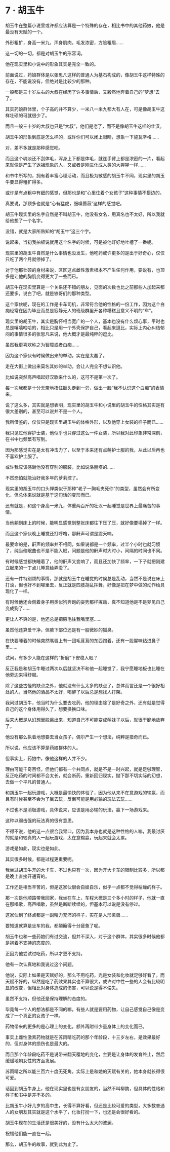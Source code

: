 # 7 · 胡玉牛

胡玉牛在整篇小说里或许都应该算是一个特殊的存在，相比书中的其他药娘，他是最没有天赋的一个。

外形粗犷，身高一米九，浑身肌肉，毛发浓密，方脸粗眉……

这一切的一切，都是对胡玉牛的形容词。

他在现实里和小说中的形象其实是完全一致的。

前面说过，药娘群体是以张思凡这样的普通人为基石构成的，像胡玉牛这样特殊的存在，不能说没有，但绝对是比较少的那种。

一般都是三十岁左右的大叔在经历了许多事情后，又毅然地奔着自己的“梦想”去了。

其实药娘群体里，个子高的并不算少，一米八一米九都大有人在，可是像胡玉牛这样壮硕的可就很少了。

而且一般三十岁的大叔也只是“大叔”，他们是老了，而不是像胡玉牛这样的壮汉。

胡玉牛的形象到底是怎么样的，或许你们可以闭上眼睛，想象一下施瓦辛格……

对，差不多就是那种感觉吧。

而且这个魂淡还不刮体毛，浑身上下都是体毛，就连手臂上都是浓密的一片，看起来就像是产生了返祖现象的人，又或者是刚进化成人类的大猩猩一样……

和书中所写的，拥有着丰富心理活动，而且极为敏感的胡玉牛不同，现实里的胡玉牛要显得粗犷得多。

或许是有点粗中有细的感觉，但那也是和“心里住着个女孩子”这种事情不搭边的。

真要说，那顶多也就是“心有猛虎，细嗅蔷薇”这样的感觉吧。

胡玉牛现实里的名字自然是不叫胡玉牛，他没有女名，用真名也不太好，所以我就给他想了一个名字。

没错，就是大家所熟知的“胡玉牛”这三个字。

说起来，当初我拍板说就用这个名字的时候，可是被他好好地吐槽了一番呢。

现实里的胡玉牛自然是什么事情也没发生，他吃药或许更多的是出于好奇心，仅仅只吃了两个月就停掉了。

对于他那壮硕的身材来说，区区这点雌性激素根本不产生任何作用，要说有，也顶多是让他的胸肌变得更大了一些而已。

胡玉牛在现实里算是一个关系还不错的朋友，见面的次数也比之前那些人加起来都还要多，说白了吧，就是铁哥们的那种类型。

这个家伙呢，现在的工作是卡车司机，非常符合他的性格的一份工作，因为这个白痴经常在因为毕业而总是寂静无人的班级群里开各种糟糕且意义不明的“车”。

现实里的胡玉牛，其实是胸怀相当宽广的一个人，基本也没有什么烦心事，平时也总是嘻嘻哈哈的，相比只是用一个外壳保护自己，看起来逗比，实际上内心纠结郁闷的事情很多的张思凡来说，他大概才是最纯粹的逗比。

虽然我更喜欢称之为智障或者白痴……

因为这个家伙有时候做出来的举动，实在是太蠢了。

走在大街上做出来莫名其妙的举动，会让人完全不想认识他。

比如说突然高声唱起好汉歌来什么的，这可不是第一次了。

每一次我都是十分无奈地捂住额头走到一旁，做出一脸“我不认识这个白痴”的表情来。

说了这么多，其实就是想表明，现实里的胡玉牛和小说里的胡玉牛的性格其实是有很大差别的，甚至可以说并不是一个人。

我所借鉴的，仅仅只是现实里胡玉牛的体格外形，以及他穿上女装的样子而已……

我只见过他穿护士装，他似乎也只穿过这么一件女装，所以我对此印象非常深刻，在书中也频繁有写到。

因为那感觉实在是太有冲击力了，以至于本来还有点萌护士服的我，从此以后再也不喜欢护士服了。

或许我应该感谢他没有穿别的服装，比如说洛丽塔的……

不然恐怕就能治好我多年的萝莉控了。

现实里的胡玉牛的口头禅类似于那种“老子一胸毛夹死你”的类型，虽然会有所变化，但总体来说就是基于这句话的变形而已。

还有就是，和这个身高一米九，体重两百斤的壮汉一起睡觉是世界上最痛苦的事情。

当他躺到床上的时候，能明显感觉到整张床都往下压了压，就好像要塌掉了一样。

而且这个家伙晚上睡觉还打呼噜，那鼾声可谓是震天响。

最要命的是，鼾声的频率并不相同，如果说都是一个频率，过半个小时也就习惯了，纯当催眠曲也不是不能入眠，问题是他的鼾声时大时小，间隔的时间也不同。

有时候感觉都快睡着了，他的鼾声又变响了，而且还加快了频率，一下子就把刚建立起来的一丁点儿睡意给弄没了。

还有一件特别烦的事情，那就是胡玉牛在睡觉的时候总是乱动，当然不是说在床上打滚，但也好不到哪里去，反正就是四肢胡乱挥舞，好像是把在梦中做的动作给具现化了一样。

有时候他还会侧着身子用类似狗奔跑的姿势那样挥动，真不知道他是不是梦见自己变成狗了……

更让人不爽的是，他还总是把腋毛往我嘴里塞……

虽然他还算爱干净，但腋下部位还是有一股微妙的狐臭。

在快要睡着的时候突然嘴唇上有一团毛茸茸的东西蹭着，还有一股腥味钻进鼻子里……

试问，有多少人能在这样的“折磨”下安稳入眠？

反正我是和胡玉牛睡过两次以后就坚决不和他一起睡觉了，我宁愿睡地板也比睡在他旁边来得舒服。

除了这些古怪的缺点之外，他就没有什么太多的缺点了，总体而言还是一个很好相处的人，当然他的酒品不太好，喝醉了以后总是想找人打架。

我问过胡玉牛，他当时为什么要去吃药，他的理由除了是好奇之外，还有就是觉得自己的这个身体用得久了，想要换换口味。

后来大概是从幻想里脱离出来，知道自己不可能变成萌妹子以后，就很干脆地放弃了。

他没有那么执着地想要去当女孩子，偶尔产生一个想法，纯粹是猎奇而已。

所以说，他应该不算是药娘群体的人。

但事实上，药娘中，像他这样的人并不少。

理由可能千奇百怪，但他们都有一个共同点，就是不是一时兴起，就是足够理智，反正吃药的时间都不会太长，就会断药，重新回归现实，抛下那不切实际的幻想，去做一个平凡的普通人。

和胡玉牛一起玩游戏，大概是最愉快的体验了，因为他从来不在意游戏的输赢，而且有时候甚至不会为了赢去玩，反倒可能是用必输的玩法去玩……

不过也不是消极游戏，具体说来，应该是用必输的玩法，赢下一场游戏来。

这种以弱击强的玩法真的很有意思。

不得不说，他的这一点很合我胃口，因为我本身也就是这种性格的人嘛，我最讨厌的就是和较真的人一起玩游戏，太在意输赢，玩起来就会太累。

游戏是如此，现实也是如此。

其实很多时候，都是过程更重要呢。

我坐过胡玉牛开的大卡车，不过也只有一次，因为开大卡车的限制比较多，所以都是晚上直接开通宵的。

工作还是相当辛苦的，但是这家伙很会自娱自乐，似乎一点都不觉得枯燥的样子。

那一次是他顺路带我回家，我坐在车上，车程大概是三个多小时的样子，他就一直在那唱歌，高声唱歌，虽然是断断续续的，但基本可以说是没有停过。

这家伙到了终点都是一副精力充沛的样子，实在是人形禽兽……

要知道就算是坐车的我，都颠簸得十分疲惫了呢。

胡玉牛也和一些药娘们有过交流，但并不深入，对于这个群体，其实很多时候他都是抱着不支持的态度的、

正因为他尝试过吃药，所以才更不支持。

他有一次认真地和我说过这个问题。

他说，实际上如果是天赋好的，那么不用吃药，光是女装和化妆就足够好看了，而天赋不好的，纵然是吃了药效果其实也不算很大，或许对中性一些的人会有比较明显的改变，但相比对身体造成的伤害，可以说是得不偿失。

虽然不支持，但他还是保持理解的态度的。

毕竟每一个人的想法都是不同的嘛，有些人就是要用药物，让自己感觉自己像是变成了一个真正的女孩子一样。

药物带来的更多的是心理上的变化，额外再附带少量身体上的变化而已。

事实上雌性激素药物就是在苏雨晴吃药的那个年龄段，十三岁左右，是效果最好的，但对身体的损伤也是最大的。

而且那个年龄段吃药不是说带来翻天覆地的变化，主要是让身体的发育终止，然后缓缓地朝女性的方面发展。

苏雨晴之所以能三百六十度无死角，实际上是和她的天赋有关的，她本身就长得很可爱。

话回到胡玉牛身上，他在现实里也是有女朋友的，当然不叫柳韵，但具体的性格和样子和书中是差不多的。

比胡玉牛小好几岁的高中生，长得不算好看，但还是比较可爱的类型，大多数普通人的女朋友其实就是这个水平了，化妆打扮一下，也还是会很好看的。

胡玉牛现在的生活还是很美好的，没有什么太大的波澜。

祝福他们能一直在一起。

那么，胡玉牛的故事，就到此为止了。
